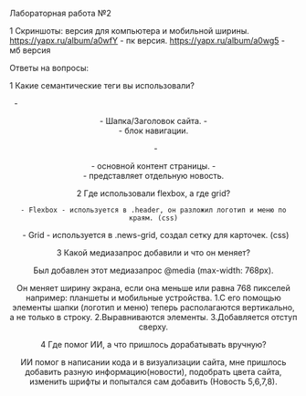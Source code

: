 Лабораторная работа №2

1 Скриншоты: версия для компьютера и мобильной ширины.
https://yapx.ru/album/a0wfY - пк версия.
https://yapx.ru/album/a0wg5 - мб версия

Ответы на вопросы:

1 Какие семантические теги вы использовали?


&nbsp;   - <header> - Шапка/Заголовок сайта.
    - <nav> - блок навигации.

&nbsp;   - <main> - основной контент страницы.
    - <article> - представляет отдельную новость.

2 Где использовали flexbox, а где grid?

    - Flexbox - используется в .header, он разложил логотип и меню по краям. (css)

&nbsp;   - Grid - используется в .news-grid, создал сетку для карточек. (css)


3 Какой медиазапрос добавили и что он меняет?

Был добавлен этот медиазапрос @media (max-width: 768px). 

Он меняет ширину экрана, если она меньше или равна 768 пикселей например: планшеты и мобильные устройства.
1.С его помощью элементы шапки (логотип и меню) теперь располагаются вертикально, а не только в строку.
2.Выравниваются элементы.
3.Добавляется отступ сверху.


4 Где помог ИИ, а что пришлось дорабатывать вручную?


ИИ помог в написании кода и в визуализации сайта, мне пришлось добавить разную информацию(новости),
подобрать цвета сайта, изменить шрифты и попытался сам добавить (Новость 5,6,7,8).

